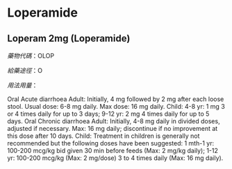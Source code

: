 # Loperamide

## Loperam 2mg (Loperamide)

*藥物代碼*：OLOP

*給藥途徑*：O

*用法用量*：

Oral
Acute diarrhoea
Adult: Initially, 4 mg followed by 2 mg after each loose stool. Usual dose: 6-8 mg daily. Max dose: 16 mg daily.
Child: 4-8 yr: 1 mg 3 or 4 times daily for up to 3 days; 9-12 yr: 2 mg 4 times daily for up to 5 days.
Oral
Chronic diarrhoea
Adult: Initially, 4-8 mg daily in divided doses, adjusted if necessary. Max: 16 mg daily; discontinue if no improvement at this dose after 10 days.
Child: Treatment in children is generally not recommended but the following doses have been suggested: 1 mth-1 yr:  100-200 mcg/kg bid given 30 min before feeds (Max: 2 mg/kg daily); 1-12 yr:  100-200 mcg/kg (Max: 2 mg/dose) 3 to 4 times daily (Max: 16 mg daily).


